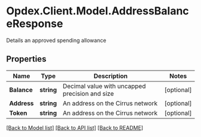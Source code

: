 # Opdex.Client.Model.AddressBalanceResponse
Details an approved spending allowance

## Properties

Name | Type | Description | Notes
------------ | ------------- | ------------- | -------------
**Balance** | **string** | Decimal value with uncapped precision and size | [optional] 
**Address** | **string** | An address on the Cirrus network | [optional] 
**Token** | **string** | An address on the Cirrus network | [optional] 

[[Back to Model list]](../README.md#documentation-for-models) [[Back to API list]](../README.md#documentation-for-api-endpoints) [[Back to README]](../README.md)

